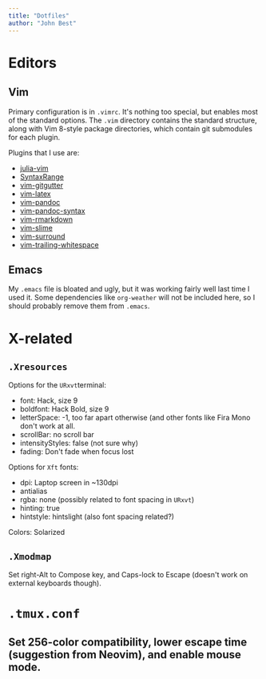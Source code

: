 ```yaml
---
title: "Dotfiles"
author: "John Best"
---
```


# Editors

## Vim

Primary configuration is in `.vimrc`. It's nothing too special, but enables most of the standard options. The `.vim` directory contains the standard structure, along with Vim 8-style package directories, which contain git submodules for each plugin.

Plugins that I use are:

- [julia-vim](https://github.com/JuliaEditorSupport/julia-vim)
- [SyntaxRange](https://github.com/vim-scripts/SyntaxRange)
- [vim-gitgutter](https://github.com/airblade/vim-gitgutter)
- [vim-latex](https://github.com/vim-latex/vim-latex)
- [vim-pandoc](https://github.com/vim-pandoc/vim-pandoc)
- [vim-pandoc-syntax](https://github.com/vim-pandoc/vim-pandoc-syntax)
- [vim-rmarkdown](https://github.com/vim-pandoc/vim-rmarkdown)
- [vim-slime](https://github.com/jpalardy/vim-slime)
- [vim-surround](https://github.com/tpope/vim-surround)
- [vim-trailing-whitespace](https://github.com/bronson/vim-trailing-whitespace)

## Emacs

My `.emacs` file is bloated and ugly, but it was working fairly well last time I used it. Some dependencies like `org-weather` will not be included here, so I should probably remove them from `.emacs`.

# X-related

## `.Xresources`

Options for the `URxvt`terminal:

- font: Hack, size 9
- boldfont: Hack Bold, size 9
- letterSpace: -1, too far apart otherwise (and other fonts like Fira Mono don't work at all.
- scrollBar: no scroll bar
- intensityStyles: false (not sure why)
- fading: Don't fade when focus lost

Options for `Xft` fonts:
- dpi: Laptop screen in ~130dpi
- antialias
- rgba: none (possibly related to font spacing in `URxvt`)
- hinting: true
- hintstyle: hintslight (also font spacing related?)

Colors: Solarized

## `.Xmodmap`

Set right-Alt to Compose key, and Caps-lock to Escape (doesn't work on external keyboards though).

# `.tmux.conf`

Set 256-color compatibility, lower escape time (suggestion from Neovim), and enable mouse mode.
- 
